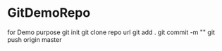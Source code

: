 # GitDemoRepo
for Demo purpose 
git init
git clone repo url
git add .
git commit -m "<comment>"
git push origin master
